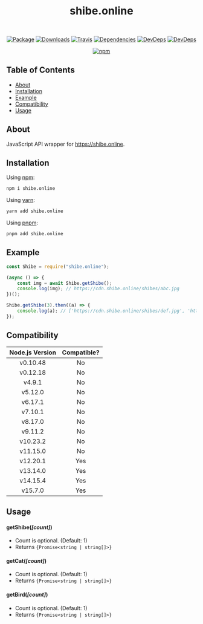 <div align="center">
        <br />
        <h1>shibe.online</h1>
        <br />
        <p>
                <a href="https://npmjs.com/package/shibe.online"><img src="https://img.shields.io/npm/v/shibe.online.svg" alt="Package" /></a>
                <a href="https://npmjs.com/package/shibe.online"><img src="https://img.shields.io/npm/dm/shibe.online.svg" alt="Downloads" /></a>
                <a href="https://travis-ci.com/1chiSensei/shibe.online"><img src="https://travis-ci.com/1chiSensei/shibe.online.svg?branch=main&status=passed" alt="Travis" /></a>
                <a href="https://david-dm.org"><img src="https://david-dm.org/1chiSensei/shibe.online.svg" alt="Dependencies" /></a>
                <a href="https://david-dm.org"><img src="https://david-dm.org/1chiSensei/shibe.online/dev-status.svg" alt="DevDeps" /></a>
                <a href="https://github.com/prettier/prettier"><img src="https://img.shields.io/badge/code_style-prettier-ff69b4.svg" alt="DevDeps" /></a>
        </p>
        <p>
                <a href="https://nodei.co/npm/shibe.online/"><img src="https://nodei.co/npm/shibe.online.png?downloads=true&downloadRank=true&stars=true" alt="npm" /></a>
        </p>
</div>

## Table of Contents

- [About](#about)
- [Installation](#installation)
- [Example](#example)
- [Compatibility](#compatibility)
- [Usage](#usage)

## About

JavaScript API wrapper for https://shibe.online.

## Installation

Using [npm](https://npmjs.com):

```sh
npm i shibe.online
```

Using [yarn](https://yarnpkg.com):

```sh
yarn add shibe.online
```

Using [pnpm](https://pnpm.js.org):

```sh
pnpm add shibe.online
```

## Example

```js
const Shibe = require("shibe.online");

(async () => {
	const img = await Shibe.getShibe();
	console.log(img); // https://cdn.shibe.online/shibes/abc.jpg
})();

Shibe.getShibe(3).then((a) => {
	console.log(a); // ['https://cdn.shibe.online/shibes/def.jpg', 'https://cdn.shibe.online/shibes/ghi.jpg', 'https://cdn.shibe.online/shibes/jkl.jpg']
});
```

## Compatibility

| Node.js Version | Compatible? |
| :-------------: | :---------: |
|    v0.10.48     |     No      |
|    v0.12.18     |     No      |
|     v4.9.1      |     No      |
|     v5.12.0     |     No      |
|     v6.17.1     |     No      |
|     v7.10.1     |     No      |
|     v8.17.0     |     No      |
|     v9.11.2     |     No      |
|    v10.23.2     |     No      |
|    v11.15.0     |     No      |
|    v12.20.1     |     Yes     |
|    v13.14.0     |     Yes     |
|    v14.15.4     |     Yes     |
|     v15.7.0     |     Yes     |

## Usage

#### getShibe(_[count]_)

- Count is optional. (Default: 1)
- Returns `{Promise<string | string[]>}`

#### getCat(_[count]_)

- Count is optional. (Default: 1)
- Returns `{Promise<string | string[]>}`

#### getBird(_[count]_)

- Count is optional. (Default: 1)
- Returns `{Promise<string | string[]>}`
